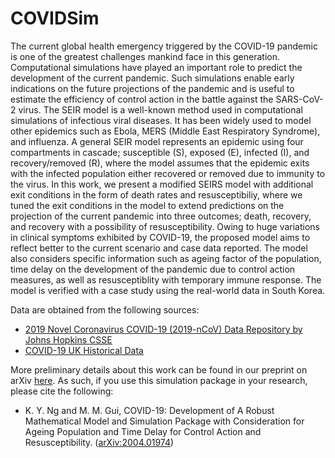 # COVIDSim

The current global health emergency triggered by the COVID-19 pandemic is one of the greatest challenges mankind face in this generation. Computational simulations have played an important role to predict the development of the current pandemic. Such simulations enable early indications on the future projections of the pandemic and is useful to estimate the efficiency of control action in the battle against the SARS-CoV-2 virus. The SEIR model is a well-known method used in computational simulations of infectious viral diseases. It has been widely used to model other epidemics such as Ebola, MERS (Middle East Respiratory Syndrome), and influenza. A general SEIR model represents an epidemic using four compartments in cascade; susceptible (S), exposed (E), infected (I), and recovery/removed (R), where the model assumes that the epidemic exits with the infected population either recovered or removed due to immunity to the virus. In this work, we present a modified SEIRS model with additional exit conditions in the form of death rates and resusceptibiliy, where we tuned the exit conditions in the model to extend predictions on the projection of the current pandemic into three outcomes; death, recovery, and recovery with a possibility of resusceptibility. Owing to huge variations in clinical symptoms exhibited by COVID-19, the proposed model aims to reflect better to the current scenario and case data reported. The model also considers specific information such as ageing factor of the population, time delay on the development of the pandemic due to control action measures, as well as resusceptiblity with temporary immune response. The model is verified with a case study using the real-world data in South Korea.

Data are obtained from the following sources:
* [2019 Novel Coronavirus COVID-19 (2019-nCoV) Data Repository by Johns Hopkins CSSE](https://github.com/CSSEGISandData/COVID-19)
* [COVID-19 UK Historical Data](https://github.com/tomwhite/covid-19-uk-data)

More preliminary details about this work can be found in our preprint on arXiv [here](https://arxiv.org/abs/2004.01974). As such, if you use this simulation package in your research, please cite the following:
* K. Y. Ng and M. M. Gui, COVID-19: Development of A Robust Mathematical Model and Simulation Package with Consideration for Ageing Population and Time Delay for Control Action and Resusceptibility. ([arXiv:2004.01974](https://arxiv.org/abs/2004.01974))
